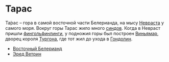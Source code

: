 # Тарас

Та́рас – гора в самой восточной части Белерианда, на мысу
[Невраста](Невраст.md) у самого моря. Вокруг горы Тарас жило много
[синдов](Народы/синды.md). Когда в Невраст пришли
[фингольфинлинги](Народы/фингольфинлинги.md), у подножия горы был построен
[Виньямар](Виньямар.md), дворец короля [Тургона](Личности/Тургон.md), где тот
жил до ухода в [Гондолин](Гондолин.md).


*   [Восточный Белерианд](Восточный%20Белерианд.md)
*   [Эред Ветрин](Эред%20Ветрин.md)
